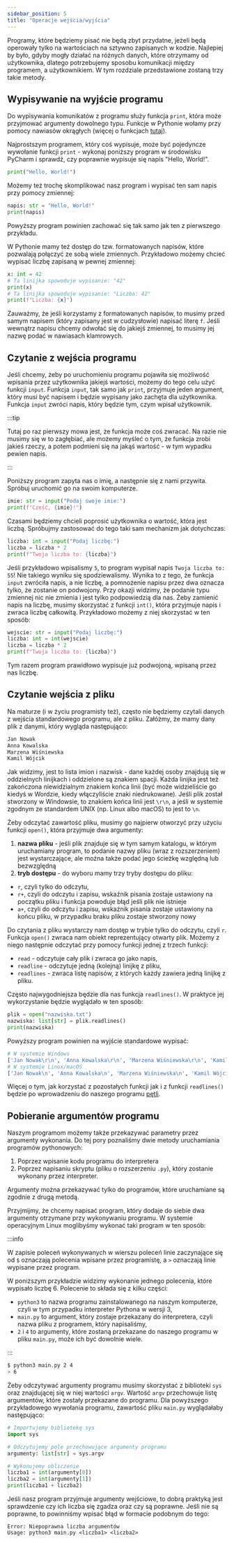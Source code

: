 ```yaml
---
sidebar_position: 5
title: "Operacje wejścia/wyjścia"
---
```


Programy, które będziemy pisać nie będą zbyt przydatne, jeżeli będą operowały
tylko na wartościach na sztywno zapisanych w kodzie. Najlepiej by było, gdyby
mogły działać na różnych danych, które otrzymamy od użytkownika, dlatego
potrzebujemy sposobu komunikacji między programem, a użytkownikiem. W tym
rozdziale przedstawione zostaną trzy takie metody.

## Wypisywanie na wyjście programu

Do wypisywania komunikatów z programu służy funkcja `print`, która może
przyjmować argumenty dowolnego typu. Funkcje w Pythonie wołamy przy pomocy
nawiasów okrągłych (więcej o funkcjach [tutaj](./7-functions.md)).

Najprostszym programem, który coś wypisuje, może być pojedyncze wywołanie funkcji
`print` - wykonaj poniższy program w środowisku PyCharm i sprawdź, czy poprawnie
wypisuje się napis "Hello, World!".

```python showLineNumbers
print("Hello, World!")
```

Możemy też trochę skomplikować nasz program i wypisać ten sam napis przy pomocy
zmiennej:

```python showLineNumbers
napis: str = "Hello, World!"
print(napis)
```

Powyższy program powinien zachować się tak samo jak ten z pierwszego przykładu.

W Pythonie mamy też dostęp do tzw. formatowanych napisów, które pozwalają
połączyć ze sobą wiele zmiennych. Przykładowo możemy chcieć wypisać liczbę
zapisaną w pewnej zmiennej:

```python showLineNumbers
x: int = 42
# Ta linijka spowoduje wypisanie: "42"
print(x)
# Ta linijka spowoduje wypisanie: "Liczba: 42"
print(f"Liczba: {x}")
```

Zauważmy, że jeśli korzystamy z formatowanych napisów, to musimy przed samym
napisem (który zapisany jest w cudzysłowie) napisać literę `f`. Jeśli wewnątrz
napisu chcemy odwołać się do jakiejś zmiennej, to musimy jej nazwę podać w
nawiasach klamrowych.

## Czytanie z wejścia programu

Jeśli chcemy, żeby po uruchomieniu programu pojawiła się możliwość wpisania
przez użytkownika jakiejś wartości, możemy do tego celu użyć funkcji `input`.
Funkcja `input`, tak samo jak `print`, przyjmuje jeden argument, który musi być
napisem i będzie wypisany jako zachęta dla użytkownika. Funkcja `input` zwróci
napis, który będzie tym, czym wpisał użytkownik.

:::tip

Tutaj po raz pierwszy mowa jest, że funkcja może coś zwracać. Na razie nie
musimy się w to zagłębiać, ale możemy myśleć o tym, że funkcja zrobi jakieś
rzeczy, a potem podmieni się na jakąś wartość - w tym wypadku pewien napis.

:::

Poniższy program zapyta nas o imię, a następnie się z nami przywita. Spróbuj
uruchomić go na swoim komputerze.

```python showLineNumbers
imie: str = input("Podaj swoje imie:")
print(f"Cześć, {imie}!")
```

Czasami będziemy chcieli poprosić użytkownika o wartość, która jest liczbą.
Spróbujmy zastosować do tego taki sam mechanizm jak dotychczas:

```python showLineNumbers
liczba: int = input("Podaj liczbę:")
liczba = liczba * 2
print(f"Twoja liczba to: {liczba}")
```

Jeśli przykładowo wpisalismy `5`, to program wypisał napis `Twoja liczba to: 55`!
Nie takiego wyniku się spodziewalismy. Wynika to z tego, że funkcja `input`
zwróciła napis, a nie liczbę, a pomnożenie napisu przez dwa oznacza tylko, że
zostanie on podwojony. Przy okazji widzimy, że podanie typu zmiennej nic nie
zmienia i jest tylko podpowiedzią dla nas. Żeby zamienić napis na liczbę, musimy
skorzystać z funkcji `int()`, która przyjmuje napis i zwraca liczbę całkowitą.
Przykładowo możemy z niej skorzystać w ten sposób:

```python showLineNumbers
wejscie: str = input("Podaj liczbę:")
liczba: int = int(wejscie)
liczba = liczba * 2
print(f"Twoja liczba to: {liczba}")
```

Tym razem program prawidłowo wypisuje już podwojoną, wpisaną przez nas liczbę.

## Czytanie wejścia z pliku

Na maturze (i w życiu programisty też), często nie będziemy czytali danych z
wejścia standardowego programu, ale z pliku. Załóżmy, że mamy dany plik z
danymi, który wygląda następująco:

```txt showLineNumbers
Jan Nowak
Anna Kowalska
Marzena Wiśniewska
Kamil Wójcik
```

Jak widzimy, jest to lista imion i nazwisk - dane każdej osoby znajdują się w
oddzielnych linijkach i oddzielone są znakiem spacji. Każda linijka jest też
zakończona niewidzialnym znakiem końca linii (być może widzieliście go kiedyś
w Wordzie, kiedy włączyliście znaki niedrukowane). Jeśli plik został stworzony
w Windowsie, to znakiem końca linii jest `\r\n`, a jeśli w systemie zgodnym ze
standardem UNIX (np. Linux albo macOS) to jest to `\n`.

Żeby odczytać zawartość pliku, musimy go najpierw otworzyć przy użyciu funkcji
`open()`, która przyjmuje dwa argumenty:

1. **nazwa pliku** - jeśli plik znajduje się w tym samym katalogu, w którym
   uruchamiany program, to podanie nazwy pliku (wraz z rozszerzeniem) jest
   wystarczające, ale można także podać jego ścieżkę względną lub bezwzględną
2. **tryb dostępu** - do wyboru mamy trzy tryby dostępu do pliku:

- `r`, czyli tylko do odczytu,
- `r+`, czyli do odczytu i zapisu, wskaźnik pisania zostaje ustawiony na
  początku pliku i funkcja powoduje błąd jeśli plik nie istnieje
- `a+`, czyli do odczytu i zapisu, wskaźnik pisania zostaje ustawiony na
  końcu pliku, w przypadku braku pliku zostaje stworzony nowy

Do czytania z pliku wystarczy nam dostęp w trybie tylko do odczytu, czyli `r`.
Funkcja `open()` zwraca nam obiekt reprezentujący otwarty plik. Możemy z niego
następnie odczytać przy pomocy funkcji jednej z trzech funkcji:

- `read` - odczytuje cały plik i zwraca go jako napis,
- `readline` - odczytuje jedną (kolejną) linijkę z pliku,
- `readlines` - zwraca listę napisów, z których każdy zawiera jedną linijkę z
  pliku.

Często najwygodniejsza będzie dla nas funkcja `readlines()`. W praktyce jej
wykorzystanie będzie wyglądało w ten sposób:

```python showLineNumbers
plik = open("nazwiska.txt")
nazwiska: list[str] = plik.readlines()
print(nazwiska)
```

Powyższy program powinien na wyjście standardowe wypisać:

```python
# W systemie Windows
['Jan Nowak\r\n', 'Anna Kowalska\r\n', 'Marzena Wiśniewska\r\n', 'Kamil Wójcik\r\n']
# W systemie Linux/macOS
['Jan Nowak\n', 'Anna Kowalska\n', 'Marzena Wiśniewska\n', 'Kamil Wójcik\n']
```

Więcej o tym, jak korzystać z pozostałych funkcji jak i z funkcji `readlines()`
będzie po wprowadzeniu do naszego programu [pętli](./6-loops.md).

## Pobieranie argumentów programu

Naszym programom możemy także przekazywać parametry przez argumenty wykonania.
Do tej pory poznaliśmy dwie metody uruchamiania programów pythonowych:

1. Poprzez wpisanie kodu programu do interpretera
2. Poprzez napisaniu skryptu (pliku o rozszerzeniu `.py`), który zostanie
   wykonany przez interpreter.

Argumenty można przekazywać tylko do programów, które uruchamiane są zgodnie z
drugą metodą.

Przyjmijmy, że chcemy napisać program, który dodaje do siebie dwa argumenty
otrzymane przy wykonywaniu programu. W systemie operacyjnym Linux moglibyśmy
wykonać taki program w ten sposób:

:::info

W zapisie poleceń wykonywanych w wierszu poleceń linie zaczynające się od `$`
oznaczają polecenia wpisane przez programistę, a `>` oznaczają linie wypisane
przez program.

W poniższym przykładzie widzimy wykonanie jednego polecenia, które wypisało
liczbę 6. Polecenie to składa się z kilku części:

- `python3` to nazwa programu zainstalowanego na naszym komputerze, czyli w tym
  przypadku interpreter Pythona w wersji 3,
- `main.py` to argument, który zostaje przekazany do interpretera, czyli nazwa
  pliku z programem, który napisaliśmy,
- `2` i `4` to argumenty, które zostaną przekazane do naszego programu w pliku
  `main.py`, może ich być dowolnie wiele.

:::

```bash
$ python3 main.py 2 4
> 6
```

Żeby odczytywać argumenty programu musimy skorzystać z biblioteki `sys` oraz
znajdującej się w niej wartości `argv`. Wartość `argv` przechowuje listę
argumentów, które zostały przekazane do programu. Dla powyższego przykładowego
wywołania programu, zawartość pliku `main.py` wyglądałaby następująco:

```python showLineNumbers
# Importujemy bibliotekę sys
import sys

# Odczytujemy pole przechowujące argumenty programu
argumenty: list[str] = sys.argv

# Wykonujemy obliczenie
liczba1 = int(argumenty[0])
liczba2 = int(argumenty[1])
print(liczba1 + liczba2)
```

Jeśli nasz program przyjmuje argumenty wejściowe, to dobrą praktyką jest
sprawdzenie czy ich liczba się zgadza oraz czy są poprawne. Jeśli nie są
poprawne, to powinniśmy wpisać błąd w formacie podobnym do tego:

```
Error: Niepoprawna liczba argumentów
Usage: python3 main.py <liczba1> <liczba2>
```
